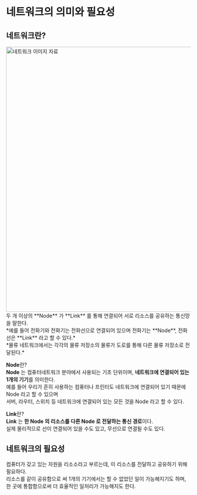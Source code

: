 # 네트워크의 의미와 필요성
## 네트워크란?
<img width="723" alt="네트워크 이미지 자료" src="https://user-images.githubusercontent.com/105399791/206714158-55dd2b8f-d71c-42d2-ae8e-a2a60c29dd25.png">
두 개 이상의 **Node** 가 **Link** 를 통해 연결되어 서로 리소스를 공유하는 통신망을 말한다.
<br>
*예를 들어 전화기와 전화기는 전화선으로 연결되어 있으며 전화기는 **Node**, 전화선은 **Link** 라고 할 수 있다.*
<br>
*물류 네트워크에서는 각각의 물류 저장소의 물류가 도로를 통해 다른 물류 저장소로 전달된다.*

**Node**란?
<br>
**Node** 는 컴퓨터네트워크 분야에서 사용되는 기초 단위이며, **네트워크에 연결되어 있는 1개의 기기**를 의미한다.
<br>
예를 들어 우리가 흔히 사용하는 컴퓨터나 프린터도 네트워크에 연결되어 있기 때문에 Node 라고 할 수 있으며
<br>
서버, 라우터, 스위치 등 네트워크에 연결되어 있는 모든 것을 Node 라고 할 수 있다.

**Link**란?
<br>
**Link** 는 **한 Node 의 리소스를 다른 Node 로 전달하는 통신 경로**이다.
<br>
실제 물리적으로 선이 연결되어 있을 수도 있고, 무선으로 연결될 수도 있다.
## 네트워크의 필요성
컴퓨터가 갖고 있는 자원을 리소소라고 부르는데, 이 리소스를 전달하고 공유하기 위해 필요하다.
<br>
리소스를 같이 공유함으로 써 1개의 기기에서는 할 수 없었던 일이 가능해지기도 하며,
<br>
한 곳에 통합함으로써 더 효율적인 일처리가 가능해지도 한다.
